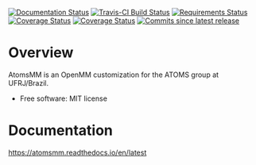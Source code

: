 [![Documentation Status](https://readthedocs.org/projects/atomsmm/badge/?style=flat)](https://readthedocs.org/projects/atomsmm)
[![Travis-CI Build Status](https://travis-ci.org/atoms-ufrj/atomsmm.svg?branch=master)](https://travis-ci.org/atoms-ufrj/atomsmm)
[![Requirements Status](https://requires.io/github/atoms-ufrj/atomsmm/requirements.svg?branch=master)](https://requires.io/github/atoms-ufrj/atomsmm/requirements/?branch=master)
[![Coverage Status](https://coveralls.io/repos/atoms-ufrj/atomsmm/badge.svg?branch=master&service=github)](https://coveralls.io/r/atoms-ufrj/atomsmm)
[![Coverage Status](https://codecov.io/github/atoms-ufrj/atomsmm/coverage.svg?branch=master)](https://codecov.io/github/atoms-ufrj/atomsmm)
[![Commits since latest release](https://img.shields.io/github/commits-since/atoms-ufrj/atomsmm/v0.1.0.svg)](https://github.com/atoms-ufrj/atomsmm/compare/v0.1.0...master)

Overview
========

AtomsMM is an OpenMM customization for the ATOMS group at UFRJ/Brazil.

* Free software: MIT license

Documentation
=============

<!-- https://atomsmm.readthedocs.io/en/stable -->

https://atomsmm.readthedocs.io/en/latest
